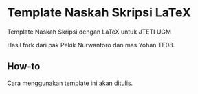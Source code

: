 Template Naskah Skripsi LaTeX
=============================

Template Naskah Skripsi dengan LaTeX untuk JTETI UGM

Hasil fork dari pak Pekik Nurwantoro dan mas Yohan TE08.

How-to
------
Cara menggunakan template ini akan ditulis.